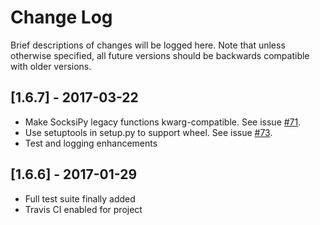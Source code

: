 # Change Log

Brief descriptions of changes will be logged here. Note that unless otherwise specified, all future versions should be backwards compatible with older versions.

## [1.6.7] - 2017-03-22
- Make SocksiPy legacy functions kwarg-compatible. See issue [#71](https://github.com/Anorov/pysocks/pull/71).
- Use setuptools in setup.py to support wheel. See issue [#73](https://github.com/Anorov/pysocks/pull/73).
- Test and logging enhancements

## [1.6.6] - 2017-01-29
- Full test suite finally added
- Travis CI enabled for project
